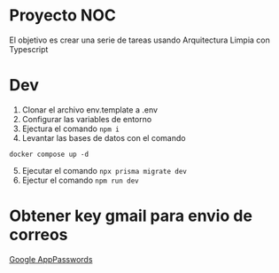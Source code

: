 # Proyecto NOC

El objetivo es crear una serie de tareas usando Arquitectura Limpia con Typescript

# Dev
1. Clonar el archivo env.template a .env
2. Configurar las variables de entorno
3. Ejectura el comando ``` npm i ```
4. Levantar las bases de datos con el comando
  ```
  docker compose up -d
  ```
5. Ejecutar el comando ``` npx prisma migrate dev ```
5. Ejectur el comando ``` npm run dev ```

# Obtener key gmail para envio de correos

[Google AppPasswords](https://myaccount.google.com/apppasswords)